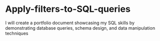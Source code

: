 # Apply-filters-to-SQL-queries
I will create a portfolio document showcasing my SQL skills by demonstrating database queries, schema design, and data manipulation techniques
